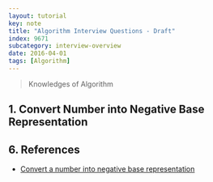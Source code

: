 ```yaml
---
layout: tutorial
key: note
title: "Algorithm Interview Questions - Draft"
index: 9671
subcategory: interview-overview
date: 2016-04-01
tags: [Algorithm]
---
```


> Knowledges of Algorithm

## 1. Convert Number into Negative Base Representation

## 6. References
* [Convert a number into negative base representation](https://www.geeksforgeeks.org/convert-number-negative-base-representation/)
